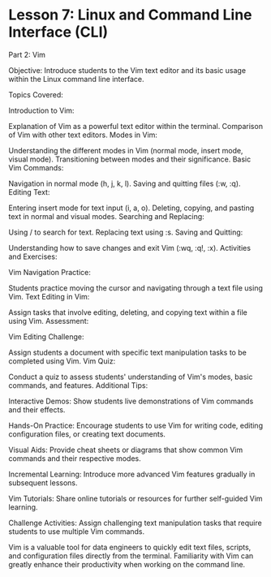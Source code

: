 # Lesson 7: Linux and Command Line Interface (CLI)
Part 2: Vim

Objective: Introduce students to the Vim text editor and its basic usage within the Linux command line interface.

Topics Covered:

Introduction to Vim:

Explanation of Vim as a powerful text editor within the terminal.
Comparison of Vim with other text editors.
Modes in Vim:

Understanding the different modes in Vim (normal mode, insert mode, visual mode).
Transitioning between modes and their significance.
Basic Vim Commands:

Navigation in normal mode (h, j, k, l).
Saving and quitting files (:w, :q).
Editing Text:

Entering insert mode for text input (i, a, o).
Deleting, copying, and pasting text in normal and visual modes.
Searching and Replacing:

Using / to search for text.
Replacing text using :s.
Saving and Quitting:

Understanding how to save changes and exit Vim (:wq, :q!, :x).
Activities and Exercises:

Vim Navigation Practice:

Students practice moving the cursor and navigating through a text file using Vim.
Text Editing in Vim:

Assign tasks that involve editing, deleting, and copying text within a file using Vim.
Assessment:

Vim Editing Challenge:

Assign students a document with specific text manipulation tasks to be completed using Vim.
Vim Quiz:

Conduct a quiz to assess students' understanding of Vim's modes, basic commands, and features.
Additional Tips:

Interactive Demos: Show students live demonstrations of Vim commands and their effects.

Hands-On Practice: Encourage students to use Vim for writing code, editing configuration files, or creating text documents.

Visual Aids: Provide cheat sheets or diagrams that show common Vim commands and their respective modes.

Incremental Learning: Introduce more advanced Vim features gradually in subsequent lessons.

Vim Tutorials: Share online tutorials or resources for further self-guided Vim learning.

Challenge Activities: Assign challenging text manipulation tasks that require students to use multiple Vim commands.

Vim is a valuable tool for data engineers to quickly edit text files, scripts, and configuration files directly from the terminal. Familiarity with Vim can greatly enhance their productivity when working on the command line.
